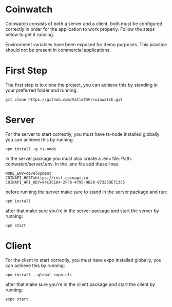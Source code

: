 # Coinwatch 

Coinwatch consists of both a server and a client, both must be configured correctly in order
for the application to work properly. Follow the steps below to get it running.

Environment variables have been exposed for demo purposes. This practice should not be present in commercial applications.

# First Step
The first step is to clone the project, you can achieve this by standing in your preferred folder and running:
```
git clone https://github.com/ValleTSF/coinwatch.git
```

# Server
For the server to start correctly, you must have ts-node installed globally you can achieve this by running:
```
npm install -g ts-node
```
In the server package you must also create a .env file. Path: coinwatch/server/.env.
In the .env file add these lines:
```
NODE_ENV=development
COINAPI_HOST=https://rest.coinapi.io
COINAPI_API_KEY=94C3CE84-2FF6-4795-9B28-97325DE713C5
```

before running the server make sure to stand in the server package and run:
```
npm install
```

after that make sure you're in the server package and start the server by running:
```
npm start
```


# Client
For the client to start correctly, you must have expo installed globally, you can achieve this by running:
```
npm install --global expo-cli
```
after that make sure you're in the client package and start the client by running:
```
expo start
```
